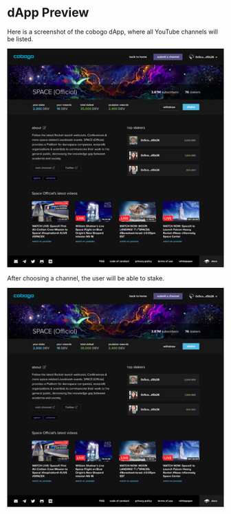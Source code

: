 # dApp Preview

Here is a screenshot of the cobogo dApp, where all YouTube channels will be listed.

![](<../.gitbook/assets/Profile v2.png>)

After choosing a channel, the user will be able to stake.

![](<../.gitbook/assets/Profile v2 (1).png>)


